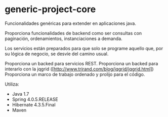 # generic-project-core

Funcionalidades genéricas para extender en aplicaciones java. 

Proporciona funcionalidades de backend como ser consultas con paginación, ordenamientos, instanciaciones a demanda. 

Los servicios están preparados para que solo se programe aquello que, por su lógica de negocio, se desvíe del camino usual. 

Proporciona un backed para servicios REST. 
Proporciona un backed para interarlo con la jqgrid ([http://www.trirand.com/blog/jqgrid/jqgrid.html])
Proporciona un marco de trabajo ordenado y prolijo para el código.

Utiliza:
 - Java 1.7
 - Spring 4.0.5.RELEASE
 - Hibernate 4.3.5.Final
 - Maven